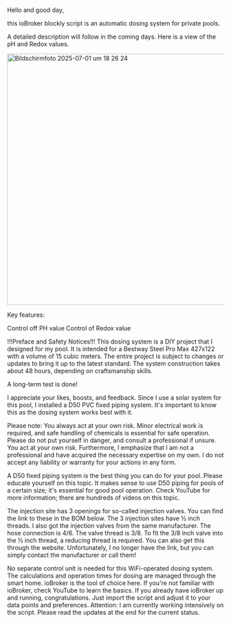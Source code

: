 Hello and good day,

this ioBroker blockly script is an automatic dosing system for private pools.

A detailed description will follow in the coming days.
Here is a view of the pH and Redox values.

<img width="583" alt="Bildschirmfoto 2025-07-01 um 18 26 24" src="https://github.com/user-attachments/assets/ad180696-ba3c-4e5e-ade4-a18830763e82" />

  Key features:

  Control off PH value
  Control of Redox value




!!!Preface and Safety Notices!!!
This dosing system is a DIY project that I designed for my pool. It is intended for a Bestway Steel Pro Max 427x122 with a volume of 15 cubic meters. The entire project is subject to changes or updates to bring it up to the latest standard.
The system construction takes about 48 hours, depending on craftsmanship skills.
 
A long-term test is done!
 
I appreciate your likes, boosts, and feedback.
Since I use a solar system for this pool, I installed a D50 PVC fixed piping system. It's important to know this as the dosing system works best with it.
 
Please note: You always act at your own risk. Minor electrical work is required, and safe handling of chemicals is essential for safe operation. Please do not put yourself in danger, and consult a professional if unsure. You act at your own risk. Furthermore, I emphasize that I am not a professional and have acquired the necessary expertise on my own.
I do not accept any liability or warranty for your actions in any form.


A D50 fixed piping system is the best thing you can do for your pool. Please educate yourself on this topic. It makes sense to use D50 piping for pools of a certain size; it's essential for good pool operation. Check YouTube for more information; there are hundreds of videos on this topic.
 
The injection site has 3 openings for so-called injection valves. You can find the link to these in the BOM below. The 3 injection sites have ½ inch threads. I also got the injection valves from the same manufacturer. The hose connection is 4/6. The valve thread is 3/8. To fit the 3/8 inch valve into the ½ inch thread, a reducing thread is required. You can also get this through the website. Unfortunately, I no longer have the link, but you can simply contact the manufacturer or call them!

No separate control unit is needed for this WiFi-operated dosing system. The calculations and operation times for dosing are managed through the smart home. ioBroker is the tool of choice here. If you're not familiar with ioBroker, check YouTube to learn the basics. If you already have ioBroker up and running, congratulations. Just import the script and adjust it to your data points and preferences.
Attention: I am currently working intensively on the script. Please read the updates at the end for the current status.
